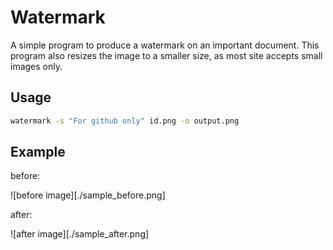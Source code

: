 # Watermark

A simple program to produce a watermark on an important document. This program also resizes the image to a smaller size, as most site accepts small images only.

## Usage

```bash
watermark -s "For github only" id.png -o output.png
```

## Example

before:

![before image][./sample_before.png]

after:

![after image][./sample_after.png]
